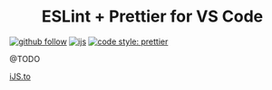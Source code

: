 <h1 align="center">ESLint + Prettier for VS Code</h1>

[![github follow](https://img.shields.io/github/followers/ijsto?color=%23ff665a&label=Follow%20iJS.to&logo=github&style=for-the-badge)](https://github.com/ijsto)
[![ijs](https://img.shields.io/badge/learn%20code-black?&message=Courses&style=for-the-badge&label=ijs.to&colorA=FF6666&colorB=776677)](https://ijs.to)
[![code style: prettier](https://img.shields.io/badge/code_style-prettier-ff69b4.svg?style=for-the-badge)](https://github.com/prettier/prettier)

@TODO

[iJS.to](https://ijs.to)
